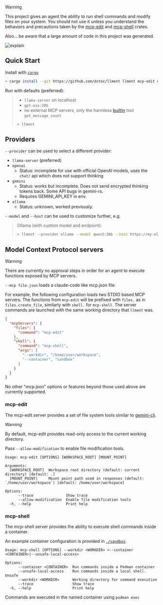 > [!WARNING]  
> This project gives an agent the ability to run shell commands and modify files on your system.
> You should not use it unless you understand the behaviors and precautions taken by the [mcp-edit](./crates/mcp-edit) and [mcp-shell](./crates/mcp-shell) crates.
>
> Also... be aware that a large amount of code in this project was generated.

![explain](https://github.com/user-attachments/assets/c58bd392-a674-4433-a15f-11791cd5ba4e)

## Quick Start
Install with [`cargo`](https://doc.rust-lang.org/cargo/getting-started/installation.html)
```sh
> cargo install --git https://github.com/dstoc/llment llment mcp-edit mcp-shell
```
Run with defaults (preferred):
> * `llama-server` on localhost
> * `gpt-oss:20b`
> * no external MCP servers, only the harmless [builtin](crates/llment/src/builtins.rs) tool `get_message_count`
> ```sh
> > llment
> ```

## Providers
`--provider` can be used to select a different provider:
* `llama-server` (preferred)
* `openai`
  * Status: incomplete for use with official OpenAI models, uses the `chat/` api which does not support thinking 
* `gemini`
  * Status: works but incomplete. Does not send encrypted thinking tokens back. Some API bugs in gemini-rs.
  * Requires GEMINI_API_KEY in env.
* `ollama`
  * Status: unknown, worked previously.
 
`--model` and `--host` can be used to customize further, e.g.

> Ollama (with custom model and endpoint):
> ```sh
> > llment --provider ollama --model qwen3:30b --host https://my-ollama.tailc.ts.net:11434
> ```

## Model Context Protocol servers
> [!WARNING]
> There are currently no approval steps in order for an agent to execute functions exposed by MCP servers.

`--mcp file.json` loads a claude-code like mcp.json file.

For example, the following configuration loads two STDIO based MCP servers.
The functions from `mcp-edit` will be prefixed with `files.` as in `files.create_file`, similarly with `shell.` for `mcp-shell`.
The server commands are launched with the same working directory that `llment` was.

```json
{
  "mcpServers": {
    "files": {
      "command": "mcp-edit"
    },
    "shell": {
      "command": "mcp-shell",
      "args": [
        "--workdir", "/home/user/workspace",
        "--container", "sandbox"
      ]
    }
  }
}
```

No other "mcp.json" options or features beyond those used above are currently supported. 

### mcp-edit
The mcp-edit server provides a set of file system tools similar to [gemini-cli](https://github.com/google-gemini/gemini-cli/blob/main/docs/tools/file-system.md).

> [!WARNING]
> By default, mcp-edit provides read-only access to the current working directory.

Pass `--allow-modification` to enable file modification tools.

```
Usage: mcp-edit [OPTIONS] [WORKSPACE_ROOT] [MOUNT_POINT]

Arguments:
  [WORKSPACE_ROOT]  Workspace root directory (default: current directory) [default: .]
  [MOUNT_POINT]     Mount point path used in responses (default: `/home/user/workspace`) [default: /home/user/workspace]

Options:
      --trace               Show trace
      --allow-modification  Enable file modification tools
  -h, --help                Print help
```

### mcp-shell
The mcp-shell server provides the ability to execute shell commands inside a container.

An example container configuration is provided in [`./sandbox`](./sandbox).

```
Usage: mcp-shell [OPTIONS] --workdir <WORKDIR> <--container <CONTAINER>|--unsafe-local-access>

Options:
      --container <CONTAINER>  Run commands inside a Podman container
      --unsafe-local-access    Run commands inside a local shell. Unsafe
      --workdir <WORKDIR>      Working directory for command execution
      --trace                  Show trace
  -h, --help                   Print help
```

Commands are executed in the named container using `podman exec`
